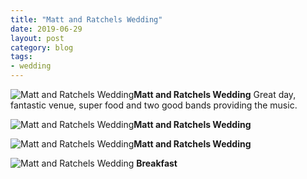 ```yaml
---
title: "Matt and Ratchels Wedding"
date: 2019-06-29
layout: post
category: blog
tags:
- wedding
---
```



 ![Matt and Ratchels Wedding](/images/2019/2019-06-29-matt-and-ratchels-wedding-1.jpg)**Matt and Ratchels Wedding**
Great day, fantastic venue, super food and two good bands providing the music.
<!--more-->
![Matt and Ratchels Wedding](/images/2019/2019-06-29-matt-and-ratchels-wedding-2.jpg)**Matt and Ratchels Wedding**

![Matt and Ratchels Wedding](/images/2019/2019-06-29-matt-and-ratchels-wedding-4.jpg)**Matt and Ratchels Wedding**

![Matt and Ratchels Wedding](/images/2019/2019-06-29-matt-and-ratchels-wedding-3.jpg) **Breakfast**
